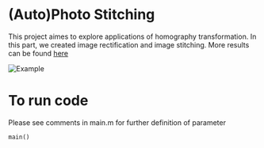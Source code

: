 # (Auto)Photo Stitching

This project aimes to explore applications of homography transformation. In this part, we created image rectification and image stitching. More results can be found [here](https://inst.eecs.berkeley.edu/~cs194-26/fa16/upload/files/proj7A/cs194-26-acm/)

![Example](https://inst.eecs.berkeley.edu/~cs194-26/fa16/upload/files/proj7A/cs194-26-acm/mStitch.jpg)

# To run code

Please see comments in main.m for further definition of parameter
```
main()
``` 
